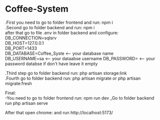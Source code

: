 # Coffee-System  

.First you need to go to folder frontend and run: npm i  
.Second go to folder backend and run: npm i  
after that go to file .env in folder backend and configure:  
DB_CONNECTION=sqlsrv  
DB_HOST=127.0.0.1  
DB_PORT=1433  
DB_DATABASE=Coffee_Syste  <-- your database name  
DB_USERNAME=sa  <-- your dataabse username
DB_PASSWORD=  <-- your password databse if don't have leave it empty  

.Third step go to folder backend run: php artisan storage:link  
.Fourth go to folder backend run: php artisan migrate or php artisan migrate:fresh

Final:  
-You need to go to folder frontend run: npm run dev
_Go to folder backend run php artisan serve

After that open chrome: and run http://localhost:5173/
